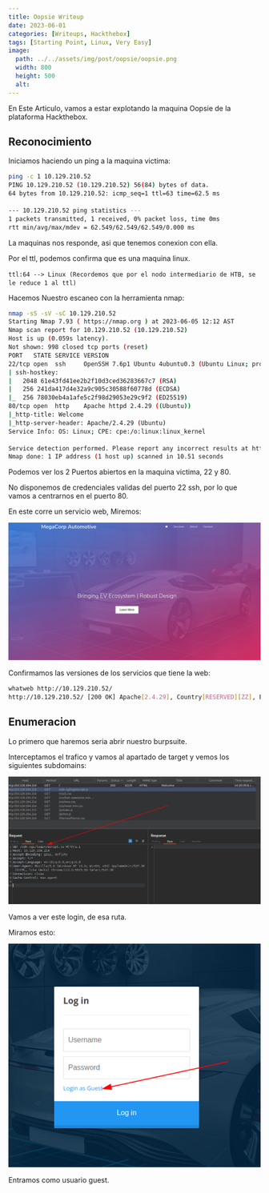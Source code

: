 ```yaml
---
title: Oopsie Writeup
date: 2023-06-01
categories: [Writeups, Hackthebox]
tags: [Starting Point, Linux, Very Easy]
image:
  path: ../../assets/img/post/oopsie/oopsie.png
  width: 800
  height: 500
  alt:
---
```


En Este Articulo, vamos a estar explotando la maquina Oopsie de la plataforma Hackthebox.

##  Reconocimiento 

Iniciamos haciendo un ping a la maquina victima: 

```bash
ping -c 1 10.129.210.52 
PING 10.129.210.52 (10.129.210.52) 56(84) bytes of data.
64 bytes from 10.129.210.52: icmp_seq=1 ttl=63 time=62.5 ms

--- 10.129.210.52 ping statistics ---
1 packets transmitted, 1 received, 0% packet loss, time 0ms
rtt min/avg/max/mdev = 62.549/62.549/62.549/0.000 ms
```

La maquinas nos responde, asi que tenemos conexion con ella.

Por el ttl, podemos confirma que es una maquina linux. 

``
ttl:64 --> Linux (Recordemos que por el nodo intermediario de HTB, se le reduce 1 al ttl)
``

Hacemos Nuestro escaneo con la herramienta nmap:

```bash
nmap -sS -sV -sC 10.129.210.52 
Starting Nmap 7.93 ( https://nmap.org ) at 2023-06-05 12:12 AST
Nmap scan report for 10.129.210.52 (10.129.210.52)
Host is up (0.059s latency).
Not shown: 998 closed tcp ports (reset)
PORT   STATE SERVICE VERSION
22/tcp open  ssh     OpenSSH 7.6p1 Ubuntu 4ubuntu0.3 (Ubuntu Linux; protocol 2.0)
| ssh-hostkey: 
|   2048 61e43fd41ee2b2f10d3ced36283667c7 (RSA)
|   256 241da417d4e32a9c905c30588f60778d (ECDSA)
|_  256 78030eb4a1afe5c2f98d29053e29c9f2 (ED25519)
80/tcp open  http    Apache httpd 2.4.29 ((Ubuntu))
|_http-title: Welcome
|_http-server-header: Apache/2.4.29 (Ubuntu)
Service Info: OS: Linux; CPE: cpe:/o:linux:linux_kernel

Service detection performed. Please report any incorrect results at https://nmap.org/submit/ .
Nmap done: 1 IP address (1 host up) scanned in 10.51 seconds
```

Podemos ver los 2 Puertos abiertos en la maquina victima, 22 y 80.

No disponemos de credenciales validas del puerto 22 ssh, por lo que vamos a centrarnos en el puerto 80.

En este corre un servicio web, Miremos: 

![img](/assets/img/post/oopsie/web.png)

Confirmamos las versiones de los servicios que tiene la web:

```bash
whatweb http://10.129.210.52/ 
http://10.129.210.52/ [200 OK] Apache[2.4.29], Country[RESERVED][ZZ], Email[admin@megacorp.com], HTML5, HTTPServer[Ubuntu Linux][Apache/2.4.29 (Ubuntu)], IP[10.129.210.52], Script, Title[Welcome]
```

## Enumeracion

Lo primero que haremos seria abrir nuestro burpsuite.

Interceptamos el trafico y vamos al apartado de target y vemos los siguientes subdomains:


![img](/assets/img/post/oopsie/burp.png)

Vamos a ver este login, de esa ruta.

Miramos esto: 

![img](/assets/img/post/oopsie/login.png)

Entramos como usuario guest.

